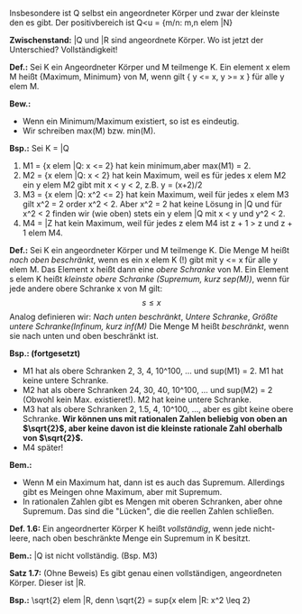 Insbesondere ist Q selbst ein angeordneter Körper und zwar der kleinste den es gibt. Der positivbereich ist Q\<u = {m/n: m,n elem |N}

**Zwischenstand:** |Q und |R sind angeordnete Körper. Wo ist jetzt der Unterschied? Vollständigkeit!

**Def.:** Sei K ein Angeordneter Körper und M teilmenge K.
Ein element x elem M heißt {Maximum, Minimum} von M, wenn gilt { y <= x, y >= x } für alle y elem M.

**Bew.:**

- Wenn ein Minimum/Maximum existiert, so ist es eindeutig.
- Wir schreiben max(M) bzw. min(M).

**Bsp.:** Sei K = |Q

1. M1 = {x elem |Q: x <= 2} hat kein minimum,aber max(M1) = 2.
2. M2 = {x elem |Q: x < 2} hat kein Maximum, weil es für jedes x elem M2 ein y elem M2 gibt mit x < y < 2, z.B. y = (x+2)/2
3. M3 = {x elem |Q: x^2 <= 2} hat kein Maximum, weil für jedes x elem M3 gilt x^2 = 2 order x^2 < 2. Aber x^2 = 2 hat keine Lösung in |Q und für x^2 < 2 finden wir (wie oben) stets ein y elem |Q mit x < y und y^2 < 2.
4. M4 = |Z hat kein Maximum, weil für jedes z elem M4 ist z + 1 > z und z + 1 elem M4.

**Def.:**
Sei K ein angeordneter Körper und M teilmenge K.
Die Menge M heißt _nach oben beschränkt_, wenn es ein x elem K (!) gibt mit y <= x für alle y elem M.
Das Element x heißt dann eine _obere Schranke_ von M.
Ein Element s elem K heißt _kleinste obere Schranke (Supremum, kurz sep(M))_, wenn für jede andere obere Schranke x von M gilt:
$$ s \leq x $$
Analog definieren wir: _Nach unten beschränkt_, _Untere Schranke_, _Größte untere Schranke(Infinum, kurz inf(M)_
Die Menge M heißt _beschränkt_, wenn sie nach unten und oben beschränkt ist.

**Bsp.: (fortgesetzt)**

- M1 hat als obere Schranken 2, 3, 4, 10^100, … und sup(M1) = 2. M1 hat keine untere Schranke.
- M2 hat als obere Schranken 24, 30, 40, 10^100, … und sup(M2) = 2 (Obwohl kein Max. existieret!). M2 hat keine untere Schranke.
- M3 hat als obere Schranken 2, 1.5, 4, 10^100, …, aber es gibt keine obere Schranke. **Wir können uns mit rationalen Zahlen beliebig von oben an $\sqrt{2}$, aber keine davon ist die kleinste rationale Zahl oberhalb von $\sqrt{2}$.**
- M4 später!

**Bem.:**

- Wenn M ein Maximum hat, dann ist es auch das Supremum. Allerdings gibt es Meingen ohne Maximum, aber mit Supremum.
- In rationalen Zahlen gibt es Mengen mit oberen Schranken, aber ohne Supremum. Das sind die "Lücken", die die reellen Zahlen schließen.

**Def. 1.6:**
Ein angeordnerter Körper K heißt _vollständig_, wenn jede nicht-leere, nach oben beschränkte Menge ein Supremum in K besitzt.

**Bem.:**
|Q ist nicht vollständig. (Bsp. M3)

**Satz 1.7:** (Ohne Beweis)
Es gibt genau einen vollständigen, angeordneten Körper. Dieser ist |R.

**Bsp.:**
\sqrt{2} elem |R, denn \sqrt{2} = sup{x elem |R: x^2 \leq 2}
